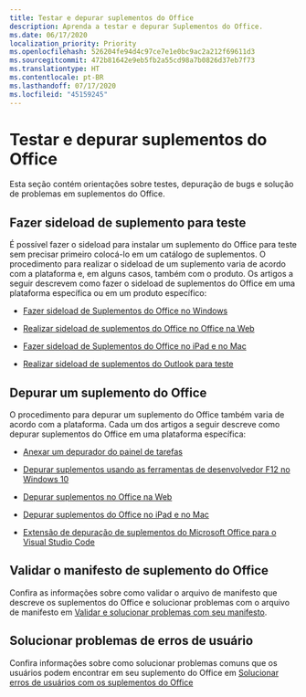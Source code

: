 ```yaml
---
title: Testar e depurar suplementos do Office
description: Aprenda a testar e depurar Suplementos do Office.
ms.date: 06/17/2020
localization_priority: Priority
ms.openlocfilehash: 526204fe94d4c97ce7e1e0bc9ac2a212f69611d3
ms.sourcegitcommit: 472b81642e9eb5fb2a55cd98a7b0826d37eb7f73
ms.translationtype: HT
ms.contentlocale: pt-BR
ms.lasthandoff: 07/17/2020
ms.locfileid: "45159245"
---
```

# <a name="test-and-debug-office-add-ins"></a>Testar e depurar suplementos do Office

Esta seção contém orientações sobre testes, depuração de bugs e solução de problemas em suplementos do Office.

## <a name="sideload-an-office-add-in-for-testing"></a>Fazer sideload de suplemento para teste

É possível fazer o sideload para instalar um suplemento do Office para teste sem precisar primeiro colocá-lo em um catálogo de suplementos. O procedimento para realizar o sideload de um suplemento varia de acordo com a plataforma e, em alguns casos, também com o produto. Os artigos a seguir descrevem como fazer o sideload de suplementos do Office em uma plataforma específica ou em um produto específico:

- [Fazer sideload de Suplementos do Office no Windows](create-a-network-shared-folder-catalog-for-task-pane-and-content-add-ins.md)

- [Realizar sideload de suplementos do Office no Office na Web](sideload-office-add-ins-for-testing.md)

- [Fazer sideload de Suplementos do Office no iPad e no Mac](sideload-an-office-add-in-on-ipad-and-mac.md)

- [Realizar sideload de suplementos do Outlook para teste](../outlook/sideload-outlook-add-ins-for-testing.md)

## <a name="debug-an-office-add-in"></a>Depurar um suplemento do Office

O procedimento para depurar um suplemento do Office também varia de acordo com a plataforma. Cada um dos artigos a seguir descreve como depurar suplementos do Office em uma plataforma específica:

- [Anexar um depurador do painel de tarefas](attach-debugger-from-task-pane.md)

- [Depurar suplementos usando as ferramentas de desenvolvedor F12 no Windows 10](debug-add-ins-using-f12-developer-tools-on-windows-10.md)

- [Depurar suplementos no Office na Web](debug-add-ins-in-office-online.md)

- [Depurar suplementos do Office no iPad e no Mac](debug-office-add-ins-on-ipad-and-mac.md)

- [Extensão de depuração de suplementos do Microsoft Office para o Visual Studio Code](debug-with-vs-extension.md)

## <a name="validate-an-office-add-in-manifest"></a>Validar o manifesto de suplemento do Office

Confira as informações sobre como validar o arquivo de manifesto que descreve os suplementos do Office e solucionar problemas com o arquivo de manifesto em [Validar e solucionar problemas com seu manifesto](troubleshoot-manifest.md).

## <a name="troubleshoot-user-errors"></a>Solucionar problemas de erros de usuário

Confira informações sobre como solucionar problemas comuns que os usuários podem encontrar em seu suplemento do Office em [Solucionar erros de usuários com os suplementos do Office](testing-and-troubleshooting.md)
